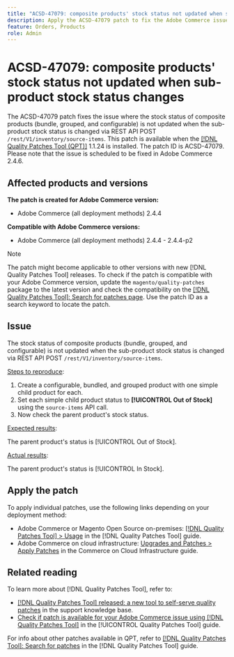 ```yaml
---
title: "ACSD-47079: composite products' stock status not updated when sub-product stock status changes"
description: Apply the ACSD-47079 patch to fix the Adobe Commerce issue where composite products (bundle, grouped, and configurable) stock status is not updated when sub-product stock status changes via REST API POST /rest/V1/inventory/source-items.
feature: Orders, Products
role: Admin
---
```

# ACSD-47079: composite products' stock status not updated when sub-product stock status changes

The ACSD-47079 patch fixes the issue where the stock status of composite products (bundle, grouped, and configurable) is not updated when the sub-product stock status is changed via REST API POST `/rest/V1/inventory/source-items`. This patch is available when the [[!DNL Quality Patches Tool (QPT)]](https://experienceleague.adobe.com/en/docs/commerce-knowledge-base/kb/announcements/commerce-announcements/magento-quality-patches-released-new-tool-to-self-serve-quality-patches) 1.1.24 is installed. The patch ID is ACSD-47079. Please note that the issue is scheduled to be fixed in Adobe Commerce 2.4.6.

## Affected products and versions

**The patch is created for Adobe Commerce version:**

* Adobe Commerce (all deployment methods) 2.4.4

**Compatible with Adobe Commerce versions:**

* Adobe Commerce (all deployment methods) 2.4.4 - 2.4.4-p2

>[!NOTE]
>
>The patch might become applicable to other versions with new [!DNL Quality Patches Tool] releases. To check if the patch is compatible with your Adobe Commerce version, update the `magento/quality-patches` package to the latest version and check the compatibility on the [[!DNL Quality Patches Tool]: Search for patches page](https://experienceleague.adobe.com/tools/commerce-quality-patches/index.html). Use the patch ID as a search keyword to locate the patch.

## Issue

The stock status of composite products (bundle, grouped, and configurable) is not updated when the sub-product stock status is changed via REST API POST `/rest/V1/inventory/source-items`.

<u>Steps to reproduce</u>:

1. Create a configurable, bundled, and grouped product with one simple child product for each.
1. Set each simple child product status to **[!UICONTROL Out of Stock]** using the `source-items` API call.
1. Now check the parent product's stock status.

<u>Expected results</u>:

The parent product's status is [!UICONTROL Out of Stock].

<u>Actual results</u>:

The parent product's status is [!UICONTROL In Stock].

## Apply the patch

To apply individual patches, use the following links depending on your deployment method:

* Adobe Commerce or Magento Open Source on-premises: [[!DNL Quality Patches Tool] > Usage](https://experienceleague.adobe.com/docs/commerce-operations/tools/quality-patches-tool/usage.html) in the [!DNL Quality Patches Tool] guide.
* Adobe Commerce on cloud infrastructure: [Upgrades and Patches > Apply Patches](https://experienceleague.adobe.com/docs/commerce-cloud-service/user-guide/develop/upgrade/apply-patches.html) in the Commerce on Cloud Infrastructure guide.

## Related reading

To learn more about [!DNL Quality Patches Tool], refer to:

* [[!DNL Quality Patches Tool] released: a new tool to self-serve quality patches](https://experienceleague.adobe.com/en/docs/commerce-knowledge-base/kb/announcements/commerce-announcements/magento-quality-patches-released-new-tool-to-self-serve-quality-patches) in the support knowledge base.
* [Check if patch is available for your Adobe Commerce issue using [!DNL Quality Patches Tool]](/help/tools/quality-patches-tool/patches-available-in-qpt/check-patch-for-magento-issue-with-magento-quality-patches.md) in the [!UICONTROL Quality Patches Tool] guide.


For info about other patches available in QPT, refer to [[!DNL Quality Patches Tool]: Search for patches](https://experienceleague.adobe.com/tools/commerce-quality-patches/index.html) in the [!DNL Quality Patches Tool] guide.
